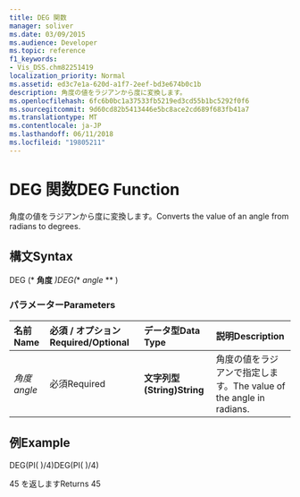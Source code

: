 ```yaml
---
title: DEG 関数
manager: soliver
ms.date: 03/09/2015
ms.audience: Developer
ms.topic: reference
f1_keywords:
- Vis_DSS.chm82251419
localization_priority: Normal
ms.assetid: ed3c7e1a-620d-a1f7-2eef-bd3e674b0c1b
description: 角度の値をラジアンから度に変換します。
ms.openlocfilehash: 6fc6b0bc1a37533fb5219ed3cd55b1bc5292f0f6
ms.sourcegitcommit: 9d60cd82b5413446e5bc8ace2cd689f683fb41a7
ms.translationtype: MT
ms.contentlocale: ja-JP
ms.lasthandoff: 06/11/2018
ms.locfileid: "19805211"
---
```

# <a name="deg-function"></a><span data-ttu-id="83d9a-103">DEG 関数</span><span class="sxs-lookup"><span data-stu-id="83d9a-103">DEG Function</span></span>

<span data-ttu-id="83d9a-104">角度の値をラジアンから度に変換します。</span><span class="sxs-lookup"><span data-stu-id="83d9a-104">Converts the value of an angle from radians to degrees.</span></span>
  
## <a name="syntax"></a><span data-ttu-id="83d9a-105">構文</span><span class="sxs-lookup"><span data-stu-id="83d9a-105">Syntax</span></span>

<span data-ttu-id="83d9a-106">DEG (* **角度** *)</span><span class="sxs-lookup"><span data-stu-id="83d9a-106">DEG(** *angle* ** )</span></span> 
  
### <a name="parameters"></a><span data-ttu-id="83d9a-107">パラメーター</span><span class="sxs-lookup"><span data-stu-id="83d9a-107">Parameters</span></span>

|<span data-ttu-id="83d9a-108">**名前**</span><span class="sxs-lookup"><span data-stu-id="83d9a-108">**Name**</span></span>|<span data-ttu-id="83d9a-109">**必須 / オプション**</span><span class="sxs-lookup"><span data-stu-id="83d9a-109">**Required/Optional**</span></span>|<span data-ttu-id="83d9a-110">**データ型**</span><span class="sxs-lookup"><span data-stu-id="83d9a-110">**Data Type**</span></span>|<span data-ttu-id="83d9a-111">**説明**</span><span class="sxs-lookup"><span data-stu-id="83d9a-111">**Description**</span></span>|
|:-----|:-----|:-----|:-----|
| <span data-ttu-id="83d9a-112">_角度_</span><span class="sxs-lookup"><span data-stu-id="83d9a-112">_angle_</span></span> <br/> |<span data-ttu-id="83d9a-113">必須</span><span class="sxs-lookup"><span data-stu-id="83d9a-113">Required</span></span>  <br/> |<span data-ttu-id="83d9a-114">**文字列型 (String)**</span><span class="sxs-lookup"><span data-stu-id="83d9a-114">**String**</span></span> <br/> |<span data-ttu-id="83d9a-115">角度の値をラジアンで指定します。</span><span class="sxs-lookup"><span data-stu-id="83d9a-115">The value of the angle in radians.</span></span>  <br/> |
   
## <a name="example"></a><span data-ttu-id="83d9a-116">例</span><span class="sxs-lookup"><span data-stu-id="83d9a-116">Example</span></span>

<span data-ttu-id="83d9a-117">DEG(PI( )/4)</span><span class="sxs-lookup"><span data-stu-id="83d9a-117">DEG(PI( )/4)</span></span> 
  
<span data-ttu-id="83d9a-118">45 を返します</span><span class="sxs-lookup"><span data-stu-id="83d9a-118">Returns 45</span></span> 
  

